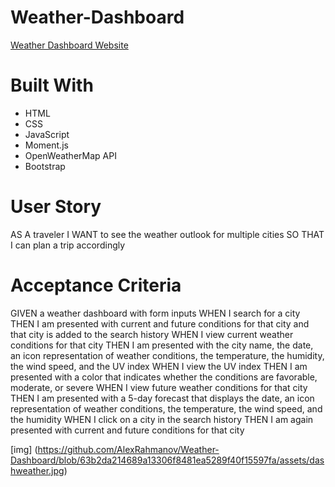 # Weather-Dashboard

[Weather Dashboard Website](https://alexrahmanov.github.io/Weather-Dashboard/)

# Built With
* HTML
* CSS
* JavaScript
* Moment.js
* OpenWeatherMap API
* Bootstrap

# User Story
AS A traveler
I WANT to see the weather outlook for multiple cities
SO THAT I can plan a trip accordingly

# Acceptance Criteria
GIVEN a weather dashboard with form inputs
WHEN I search for a city
THEN I am presented with current and future conditions for that city and that city is added to the search history
WHEN I view current weather conditions for that city
THEN I am presented with the city name, the date, an icon representation of weather conditions, the temperature, the humidity, the wind speed, and the UV index
WHEN I view the UV index
THEN I am presented with a color that indicates whether the conditions are favorable, moderate, or severe
WHEN I view future weather conditions for that city
THEN I am presented with a 5-day forecast that displays the date, an icon representation of weather conditions, the temperature, the wind speed, and the humidity
WHEN I click on a city in the search history
THEN I am again presented with current and future conditions for that city

[img] (https://github.com/AlexRahmanov/Weather-Dashboard/blob/63b2da214689a13306f8481ea5289f40f15597fa/assets/dashweather.jpg)
